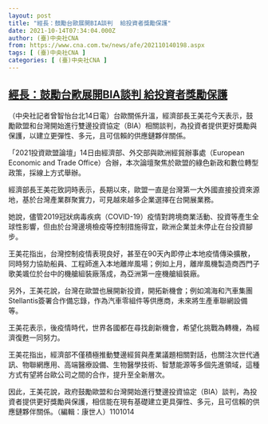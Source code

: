 ```yaml
---
layout: post
title: "經長：鼓勵台歐展開BIA談判  給投資者獎勵保護"
date: 2021-10-14T07:34:04.000Z
author: (臺)中央社CNA
from: https://www.cna.com.tw/news/afe/202110140198.aspx
tags: [ (臺)中央社CNA ]
categories: [ (臺)中央社CNA ]
---
```

<!--1634196844000-->
[經長：鼓勵台歐展開BIA談判  給投資者獎勵保護](https://www.cna.com.tw/news/afe/202110140198.aspx)
------

<div>
<div></div><div><p>（中央社記者曾智怡台北14日電）台歐關係升溫，經濟部長王美花今天表示，鼓勵歐盟和台灣開始進行雙邊投資協定（BIA）相關談判，為投資者提供更好獎勵與保護，以建立更彈性、多元，且可信賴的供應鏈夥伴關係。</p><p>「2021投資歐盟論壇」14日由經濟部、外交部與歐洲經貿辦事處（European Economic and Trade Office）合辦，本次論壇聚焦於歐盟的綠色新政和數位轉型政策，採線上方式舉辦。</p><p>經濟部長王美花致詞時表示，長期以來，歐盟一直是台灣第一大外國直接投資來源地，基於台灣產業群聚實力，可見越來越多企業選擇在台開展業務。</p><p>她說，儘管2019冠狀病毒疾病（COVID-19）疫情對跨境商業活動、投資等產生全球性影響，但由於台灣邊境檢疫等控制措施得宜，歐洲企業並未停止在台投資腳步。</p><p>王美花指出，台灣控制疫情表現良好，甚至在90天內即停止本地疫情傳染擴散，同時努力協助船員、工程師進入本地離岸風場；例如上月，離岸風機製造商西門子歌美颯位於台中的機艙組裝廠落成，為亞洲第一座機艙組裝廠。</p><p>另外，王美花說，台灣在歐盟也展開新投資，開拓新機會；例如鴻海和汽車集團Stellantis簽署合作備忘錄，作為汽車零組件等供應商，未來將生產車聯網設備等。</p><p>王美花表示，後疫情時代，世界各國都在尋找創新機會，希望化挑戰為轉機，為經濟復甦一同努力。</p><p>王美花指出，經濟部不僅積極推動雙邊經貿與產業議題相關對話，也關注次世代通訊、物聯網應用、高端醫療設備、生物醫學技術、智慧能源等多個先進領域，這種方式有望將台歐公司之間的合作，提升至全新層次。</p><p>因此，王美花說，政府鼓勵歐盟和台灣開始進行雙邊投資協定（BIA）談判，為投資者提供更好獎勵與保護，相信能在現有基礎建立更具彈性、多元，且可信賴的供應鏈夥伴關係。（編輯：康世人）1101014</p></div>
</div>

